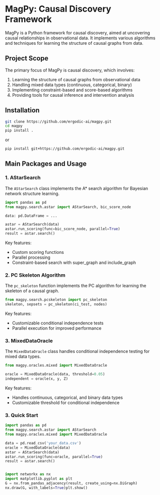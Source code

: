 # MagPy: Causal Discovery Framework

MagPy is a Python framework for causal discovery, aimed at uncovering causal relationships in observational data. It implements various algorithms and techniques for learning the structure of causal graphs from data.

## Project Scope

The primary focus of MagPy is causal discovery, which involves:

1. Learning the structure of causal graphs from observational data
2. Handling mixed data types (continuous, categorical, binary)
3. Implementing constraint-based and score-based algorithms
4. Providing tools for causal inference and intervention analysis

## Installation

```bash
git clone https://github.com/ergodic-ai/magpy.git
cd magpy
pip install .
```

or

```bash
pip install git+https://github.com/ergodic-ai/magpy.git
```

## Main Packages and Usage

### 1. AStarSearch

The `AStarSearch` class implements the A\* search algorithm for Bayesian network structure learning.

```python
import pandas as pd
from magpy.search.astar import AStarSearch, bic_score_node

data: pd.DataFrame = ...

astar = AStarSearch(data)
astar.run_scoring(func=bic_score_node, parallel=True)
result = astar.search()
```

Key features:

- Custom scoring functions
- Parallel processing
- Constraint-based search with super_graph and include_graph

### 2. PC Skeleton Algorithm

The `pc_skeleton` function implements the PC algorithm for learning the skeleton of a causal graph.

```python
from magpy.search.pcskeleton import pc_skeleton
skeleton, sepsets = pc_skeleton(ci_test, nodes)
```

Key features:

- Customizable conditional independence tests
- Parallel execution for improved performance

### 3. MixedDataOracle

The `MixedDataOracle` class handles conditional independence testing for mixed data types.

```python
from magpy.oracles.mixed import MixedDataOracle

oracle = MixedDataOracle(data, threshold=0.05)
independent = oracle(x, y, Z)
```

Key features:

- Handles continuous, categorical, and binary data types
- Customizable threshold for conditional independence

### 3. Quick Start

```python
import pandas as pd
from magpy.search.astar import AStarSearch
from magpy.oracles.mixed import MixedDataOracle

data = pd.read_csv('your_data.csv')
oracle = MixedDataOracle(data)
astar = AStarSearch(data)
astar.run_scoring(func=oracle, parallel=True)
result = astar.search()


import networkx as nx
import matplotlib.pyplot as plt
G = nx.from_pandas_adjacency(result, create_using=nx.DiGraph)
nx.draw(G, with_labels=True)plt.show()
```
